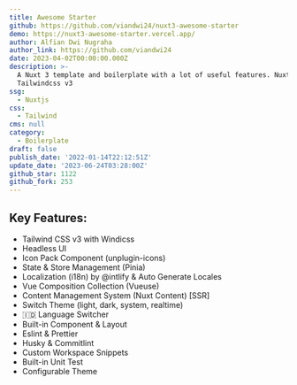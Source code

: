 ```yaml
---
title: Awesome Starter
github: https://github.com/viandwi24/nuxt3-awesome-starter
demo: https://nuxt3-awesome-starter.vercel.app/
author: Alfian Dwi Nugraha
author_link: https://github.com/viandwi24
date: 2023-04-02T00:00:00.000Z
description: >-
  A Nuxt 3 template and boilerplate with a lot of useful features. Nuxt 3 +
  Tailwindcss v3
ssg:
  - Nuxtjs
css:
  - Tailwind
cms: null
category:
  - Boilerplate
draft: false
publish_date: '2022-01-14T22:12:51Z'
update_date: '2023-06-24T03:28:00Z'
github_star: 1122
github_fork: 253
---
```


## Key Features:

- Tailwind CSS v3 with Windicss
- Headless UI
- Icon Pack Component (unplugin-icons)
- State & Store Management (Pinia)
- Localization (i18n) by @intlify & Auto Generate Locales
- Vue Composition Collection (Vueuse)
- Content Management System (Nuxt Content) [SSR]
- Switch Theme (light, dark, system, realtime)
- 🇮🇩 Language Switcher
- Built-in Component & Layout
- Eslint & Prettier
- Husky & Commitlint
- Custom Workspace Snippets
- Built-in Unit Test
- Configurable Theme

